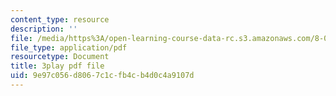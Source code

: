 ```yaml
---
content_type: resource
description: ''
file: /media/https%3A/open-learning-course-data-rc.s3.amazonaws.com/8-06-quantum-physics-iii-spring-2018/9e97c056d8067c1cfb4cb4d0c4a9107d_2-Td1mID8oQ.pdf
file_type: application/pdf
resourcetype: Document
title: 3play pdf file
uid: 9e97c056-d806-7c1c-fb4c-b4d0c4a9107d
---
```


